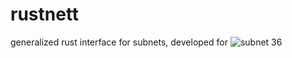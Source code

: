 # rustnett
generalized rust interface for subnets, developed for ![subnet 36](https://github.com/womboai/rule-30-solver])
